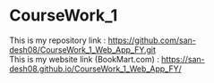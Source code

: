 # CourseWork_1
This is my repository link : https://github.com/san-desh08/CourseWork_1_Web_App_FY.git   
This is my website link (BookMart.com) : https://san-desh08.github.io/CourseWork_1_Web_App_FY/


